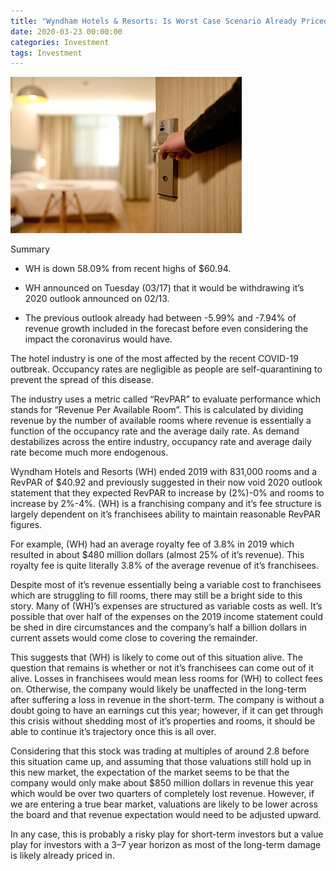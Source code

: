 ```yaml
---
title: "Wyndham Hotels & Resorts: Is Worst Case Scenario Already Priced In?"
date: 2020-03-23 00:00:00
categories: Investment
tags: Investment
---
```


![Alt Text](post-asset-folder/wh.png)

Summary
  - WH is down 58.09% from recent highs of $60.94.

  - WH announced on Tuesday (03/17) that it would be withdrawing it’s 2020 outlook announced on 02/13.

  - The previous outlook already had between -5.99% and -7.94% of revenue growth included in the forecast before even considering the impact the coronavirus would have.

The hotel industry is one of the most affected by the recent COVID-19 outbreak. Occupancy rates are negligible as people are self-quarantining to prevent the spread of this disease.

The industry uses a metric called “RevPAR” to evaluate performance which stands for “Revenue Per Available Room”. This is calculated by dividing revenue by the number of available rooms where revenue is essentially a function of the occupancy rate and the average daily rate. As demand destabilizes across the entire industry, occupancy rate and average daily rate become much more endogenous.

Wyndham Hotels and Resorts (WH) ended 2019 with 831,000 rooms and a RevPAR of $40.92 and previously suggested in their now void 2020 outlook statement that they expected RevPAR to increase by (2%)-0% and rooms to increase by 2%-4%. (WH) is a franchising company and it’s fee structure is largely dependent on it’s franchisees ability to maintain reasonable RevPAR figures.

For example, (WH) had an average royalty fee of 3.8% in 2019 which resulted in about $480 million dollars (almost 25% of it’s revenue). This royalty fee is quite literally 3.8% of the average revenue of it’s franchisees.

Despite most of it’s revenue essentially being a variable cost to franchisees which are struggling to fill rooms, there may still be a bright side to this story. Many of (WH)’s expenses are structured as variable costs as well. It’s possible that over half of the expenses on the 2019 income statement could be shed in dire circumstances and the company’s half a billion dollars in current assets would come close to covering the remainder.

This suggests that (WH) is likely to come out of this situation alive. The question that remains is whether or not it’s franchisees can come out of it alive. Losses in franchisees would mean less rooms for (WH) to collect fees on. Otherwise, the company would likely be unaffected in the long-term after suffering a loss in revenue in the short-term. The company is without a doubt going to have an earnings cut this year; however, if it can get through this crisis without shedding most of it’s properties and rooms, it should be able to continue it’s trajectory once this is all over.

Considering that this stock was trading at multiples of around 2.8 before this situation came up, and assuming that those valuations still hold up in this new market, the expectation of the market seems to be that the company would only make about $850 million dollars in revenue this year which would be over two quarters of completely lost revenue. However, if we are entering a true bear market, valuations are likely to be lower across the board and that revenue expectation would need to be adjusted upward.

In any case, this is probably a risky play for short-term investors but a value play for investors with a 3–7 year horizon as most of the long-term damage is likely already priced in.
